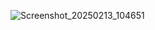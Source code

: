 ![Screenshot_20250213_104651](https://github.com/user-attachments/assets/faea3a91-90d9-4047-90a6-59168eefdd25)
